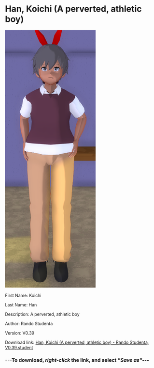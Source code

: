 # Han, Koichi (A perverted, athletic boy)

<img src = "https://raw.githubusercontent.com/Arbiter1223/Daigaku-Gurashi-Custom-Students/master/Students/Files/Han%2C%20Koichi%20(A%20perverted%2C%20athletic%20boy).png">

First Name: Koichi

Last Name: Han

Description: A perverted, athletic boy

Author: Rando Studenta

Version: V0.39

Download link: <a href="https://raw.githubusercontent.com/Arbiter1223/Daigaku-Gurashi-Custom-Students/master/Students/Files/Han%2C%20Koichi%20(A%20perverted%2C%20athletic%20boy)%20-%20Rando%20Studenta%2C%20V0.39.student">Han, Koichi (A perverted, athletic boy) - Rando Studenta, V0.39.student</a>

### ---**To download, _right-click_ the link, and select _"Save as"_**---
